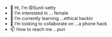 - 👋 Hi, I’m @Sunil-setty
- 👀 I’m interested in ... female 
- 🌱 I’m currently learning ...ethical hackin
- 💞️ I’m looking to collaborate on ...a phone hack
- 📫 How to reach me ...puri

<!---
Sunil-setty/Sunil-setty is a ✨ special ✨ repository because its `README.md` (this file) appears on your GitHub profile.
You can click the Preview link to take a look at your changes.
--->
